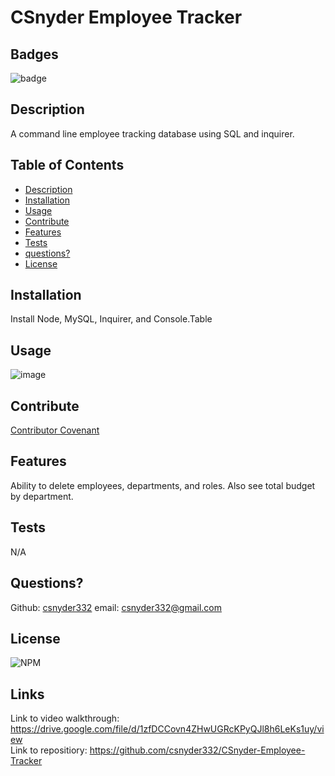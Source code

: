 # CSnyder Employee Tracker
  
  ## Badges
  ![badge](https://img.shields.io/badge/license-Github,NPM-yellow)<br />
  
 
  ## Description
  A command line employee tracking database using SQL and inquirer.

  ## Table of Contents

  - [Description](#description)
  - [Installation](#installation)
  - [Usage](#usage)
  - [Contribute](#contribute)
  - [Features](#features)
  - [Tests](#tests)
  - [questions?](#Questions)
  - [License](#license)
  
  ## Installation
  Install Node, MySQL, Inquirer, and Console.Table

  ## Usage
  ![image](https://user-images.githubusercontent.com/95385092/159195310-18f2a90e-0977-4a04-9742-89f0f8adb7ed.png)


  ## Contribute
  [Contributor Covenant](https://www.contributor-covenant.org/)
  


  ## Features
  Ability to delete employees, departments, and roles. Also see total budget by department.

  ## Tests
  N/A

  ## Questions?
  
  Github: [csnyder332](https://github.com/csnyder332)
  email: csnyder332@gmail.com

  ## License
  ![NPM](https://img.shields.io/npm/l/inquirer)
  
  ## Links
  Link to video walkthrough: https://drive.google.com/file/d/1zfDCCovn4ZHwUGRcKPyQJl8h6LeKs1uy/view  
  Link to repositiory: https://github.com/csnyder332/CSnyder-Employee-Tracker




